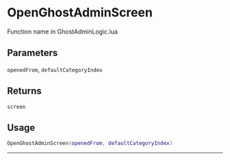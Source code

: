 # OpenGhostAdminScreen
Function name in GhostAdminLogic.lua
## Parameters
`openedFrom`, `defaultCategoryIndex`
## Returns
`screen`
## Usage
```lua
OpenGhostAdminScreen(openedFrom, defaultCategoryIndex)
```
---
